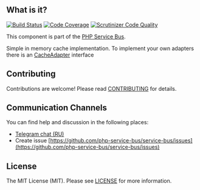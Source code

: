 ## What is it?
[![Build Status](https://travis-ci.org/php-service-bus/cache.svg?branch=v4.0)](https://travis-ci.org/php-service-bus/cache)
[![Code Coverage](https://scrutinizer-ci.com/g/php-service-bus/cache/badges/coverage.png?b=v4.0)](https://scrutinizer-ci.com/g/php-service-bus/cache/?branch=v4.0)
[![Scrutinizer Code Quality](https://scrutinizer-ci.com/g/php-service-bus/cache/badges/quality-score.png?b=v4.0)](https://scrutinizer-ci.com/g/php-service-bus/cache/?branch=v4.0)

This component is part of the [PHP Service Bus](https://github.com/php-service-bus/service-bus).

Simple in memory cache implementation. 
To implement your own adapters there is an [CacheAdapter](https://github.com/php-service-bus/cache/blob/v4.4/src/CacheAdapter.php) interface

## Contributing
Contributions are welcome! Please read [CONTRIBUTING](CONTRIBUTING.md) for details.

## Communication Channels
You can find help and discussion in the following places:
* [Telegram chat (RU)](https://t.me/php_service_bus)
* Create issue [https://github.com/php-service-bus/service-bus/issues](https://github.com/php-service-bus/service-bus/issues)

## License

The MIT License (MIT). Please see [LICENSE](LICENSE.md) for more information.
